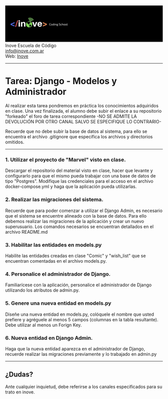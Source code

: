 ![Inove banner](/inove.jpg)
Inove Escuela de Código\
info@inove.com.ar\
Web: [Inove](http://inove.com.ar)

---
# Tarea: Django - Modelos y Administrador

Al realizar esta tarea pondremos en práctica los conocimientos adquiridos en clase.
Una vez finalizada, el alumno debe subir el enlace a su repositorio "forkeado" el foro de tarea correspondiente -NO SE ADMITE LA DEVOLUCIÓN POR OTRO CANAL SALVO SE ESPECIFIQUE LO CONTRARIO- 

Recuerde que no debe subir la base de datos al sistema, para ello se encuentra el archivo .gitignore que especifica los archivos y directorios omitidos.

---

### 1. Utilizar el proyecto de "Marvel" visto en clase.
Descargar el repositorio del material visto en clase, hacer que levante y configurarlo para que el mismo
pueda trabajar con una base de datos de tipo "Postgres".
Modifique las credenciales para el acceso en el archivo docker-compose.yml y haga que la aplicación pueda utilizarlas.

### 2. Realizar las migraciones del sistema.
Recuerde que para poder comenzar a utilizar el Django Admin, es necesario que el sistema se encuentre alineado con la base de datos. Para ello debemos realizar las migraciones de la aplicación y crear un nuevo superusuario.
Los comandos necesarios se encuentran detallados en el archivo README.md

### 3. Habilitar las entidades en models.py
Habilite las entidades creadas en clase "Comic" y "wish_list" que se encuentran comentadas en el archivo models.py.

### 4. Personalice el administrador de Django.
Familiarícese con la aplicación, personalice el administrador de Django utilizando los atributos de admin.py.

### 5. Genere una nueva entidad en models.py 
Diseñe una nueva entidad en models.py, colóquele el nombre que usted prefiere y agréguele al menos 5 campos (columnas en la tabla resultante). Debe utilizar al menos un Forign Key.

### 6. Nueva entidad en Django Admin.
Haga que la nueva entidad aparezca en el administrador de Django, recuerde realizar las migraciones previamente y lo trabajado en admin.py

---

## ¿Dudas?
Ante cualquier inquietud, debe referirse a los canales especificados para su trato en inove.